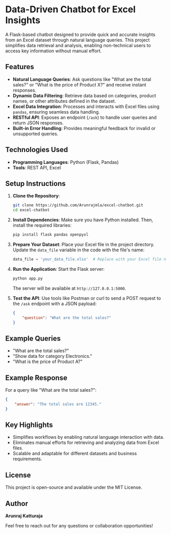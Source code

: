 # Data-Driven Chatbot for Excel Insights

A Flask-based chatbot designed to provide quick and accurate insights from an Excel dataset through natural language queries. This project simplifies data retrieval and analysis, enabling non-technical users to access key information without manual effort.

## Features

- **Natural Language Queries**: Ask questions like "What are the total sales?" or "What is the price of Product X?" and receive instant responses.
- **Dynamic Data Filtering**: Retrieve data based on categories, product names, or other attributes defined in the dataset.
- **Excel Data Integration**: Processes and interacts with Excel files using `pandas`, ensuring seamless data handling.
- **RESTful API**: Exposes an endpoint (`/ask`) to handle user queries and return JSON responses.
- **Built-in Error Handling**: Provides meaningful feedback for invalid or unsupported queries.

## Technologies Used

- **Programming Languages**: Python (Flask, Pandas)
- **Tools**: REST API, Excel

## Setup Instructions

1. **Clone the Repository**:
   ```bash
   git clone https://github.com/Arunrajmla/excel-chatbot.git
   cd excel-chatbot
   ```

2. **Install Dependencies**:
   Make sure you have Python installed. Then, install the required libraries:
   ```bash
   pip install flask pandas openpyxl
   ```

3. **Prepare Your Dataset**:
   Place your Excel file in the project directory. Update the `data_file` variable in the code with the file's name:
   ```python
   data_file = 'your_data_file.xlsx'  # Replace with your Excel file name
   ```

4. **Run the Application**:
   Start the Flask server:
   ```bash
   python app.py
   ```
   The server will be available at `http://127.0.0.1:5000`.

5. **Test the API**:
   Use tools like Postman or curl to send a POST request to the `/ask` endpoint with a JSON payload:
   ```json
   {
       "question": "What are the total sales?"
   }
   ```

## Example Queries

- "What are the total sales?"
- "Show data for category Electronics."
- "What is the price of Product A?"

## Example Response

For a query like "What are the total sales?":
```json
{
    "answer": "The total sales are 12345."
}
```

## Key Highlights

- Simplifies workflows by enabling natural language interaction with data.
- Eliminates manual efforts for retrieving and analyzing data from Excel files.
- Scalable and adaptable for different datasets and business requirements.

## License

This project is open-source and available under the MIT License.

## Author

**Arunraj Katturaja**

Feel free to reach out for any questions or collaboration opportunities!

